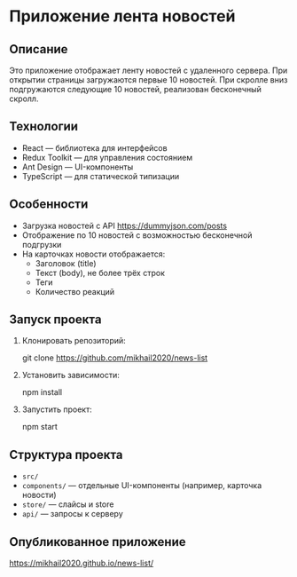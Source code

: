 # Приложение лента новостей

## Описание
Это приложение отображает ленту новостей с удаленного сервера. При открытии страницы загружаются первые 10 новостей. При скролле вниз подгружаются следующие 10 новостей, реализован бесконечный скролл.

## Технологии
- React — библиотека для интерфейсов
- Redux Toolkit — для управления состоянием
- Ant Design — UI-компоненты
- TypeScript — для статической типизации

## Особенности
- Загрузка новостей с API https://dummyjson.com/posts
- Отображение по 10 новостей с возможностью бесконечной подгрузки
- На карточках новости отображается:
  - Заголовок (title)
  - Текст (body), не более трёх строк
  - Теги
  - Количество реакций

## Запуск проекта

1. Клонировать репозиторий:
   
   git clone https://github.com/mikhail2020/news-list

2. Установить зависимости:
   
   npm install

3. Запустить проект:
   
   npm start

## Структура проекта
- `src/`
- `components/` — отдельные UI-компоненты (например, карточка новости)
- `store/` — слайсы и store
- `api/` — запросы к серверу

## Опубликованное приложение
https://mikhail2020.github.io/news-list/
